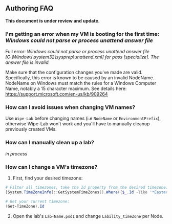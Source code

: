 ## Authoring FAQ

__This document is under review and update.__

### I'm getting an error when my VM is booting for the first time: *Windows could not parse or process unattend answer file*

Full error: *Windows could not parse or process unattend answer file [C:\Windows\system32\sysprep\unattend.xml] for pass [specialize]. The answer file is invalid.*

Make sure that the configuration changes you've made are valid.
Specifically, this error is known to be caused by an invalid NodeName.
NodeName on Windows must match the rules for a Windows Computer Name, notably a 15 character maximum.
See details here: https://support.microsoft.com/en-us/kb/909264

### How can I avoid issues when changing VM names?

Use `Wipe-Lab` before changing names (i.e `NodeName` or `EnvironmentPrefix`),
otherwise Wipe-Lab won't work and you'll have to manually cleanup previously created VMs.

### How can I manually clean up a lab?

*in process*

### How can I change a VM's timezone?

1. First, find your desired timezone:

```powershell
# Filter all timezones, take the Id property from the desired timezone:
[System.TimeZoneInfo]::GetSystemTimeZones().Where({$_.Id -like '*Eastern*'})

# Get your current timezone:
(Get-TimeZone).Id
```

2. Open the lab's `Lab-Name.psd1` and change `Lability_timeZone` per Node.
